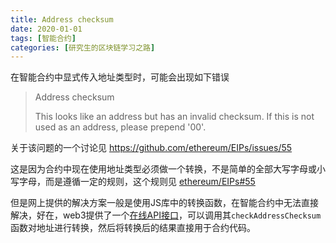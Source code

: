 ```yaml
---
title: Address checksum
date: 2020-01-01
tags: [智能合约]
categories: [研究生的区块链学习之路] 
---
```


在智能合约中显式传入地址类型时，可能会出现如下错误

> Address checksum
>
> This looks like an address but has an invalid checksum. If this is not used as an address, please prepend '00'. 

关于该问题的一个讨论见 https://github.com/ethereum/EIPs/issues/55 

这是因为合约中现在使用地址类型必须做一个转换，不是简单的全部大写字母或小写字母，而是遵循一定的规则，这个规则见 [ethereum/EIPs#55]( https://github.com/ethereum/EIPs/blob/master/EIPS/eip-55.md ) 

但是网上提供的解决方案一般是使用JS库中的转换函数，在智能合约中无法直接解决，好在，web3提供了一个[在线API接口](https://web3-tools.netlify.com/)，可以调用其`checkAddressChecksum`函数对地址进行转换，然后将转换后的结果直接用于合约代码。